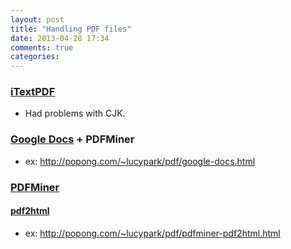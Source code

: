 ```yaml
---
layout: post
title: "Handling PDF files"
date: 2013-04-28 17:34
comments: true
categories: 
---
```


### [iTextPDF](http://itextpdf.com/)
- Had problems with CJK.

### [Google Docs](http://docs.google.com/viewer) + PDFMiner
- ex: http://popong.com/~lucypark/pdf/google-docs.html

### [PDFMiner](http://itextpdf.com/)
#### [pdf2html](http://pdf2html.tabesugi.net:8080/)
- ex: http://popong.com/~lucypark/pdf/pdfminer-pdf2html.html
